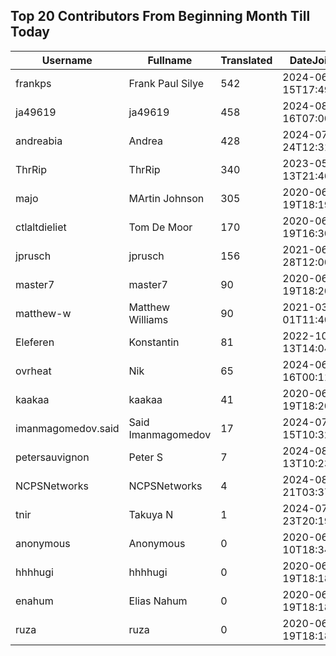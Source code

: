 ## Top 20 Contributors From Beginning Month Till Today ##
|Username|Fullname|Translated|DateJoined|Language|
|--------|--------|----------|----------|-------|
|frankps|Frank Paul Silye|542|2024-06-15T17:49:35.|nb_NO|
|ja49619|ja49619|458|2024-08-16T07:00:21.||
|andreabia|Andrea|428|2024-07-24T12:31:47.|it|
|ThrRip|ThrRip|340|2023-05-13T21:46:16.|zh_Hans|
|majo|MArtin Johnson|305|2020-06-19T18:19:45Z|sv|
|ctlaltdieliet|Tom De Moor|170|2020-06-19T16:30:47Z|nl|
|jprusch|jprusch|156|2021-06-28T12:00:18.|de|
|master7|master7|90|2020-06-19T18:20:39.|pl|
|matthew-w|Matthew Williams|90|2021-03-01T11:40:28.|en_AU|
|Eleferen|Konstantin|81|2022-10-13T14:04:24Z|ru|
|ovrheat|Nik|65|2024-06-16T00:11:45.||
|kaakaa|kaakaa|41|2020-06-19T18:20:26Z|ja|
|imanmagomedov.said|Said Imanmagomedov|17|2024-07-15T10:32:56.||
|petersauvignon|Peter S|7|2024-08-13T10:23:34.|cs|
|NCPSNetworks|NCPSNetworks|4|2024-08-21T03:37:05.||
|tnir|Takuya N|1|2024-07-23T20:19:19.||
|anonymous|Anonymous|0|2020-06-10T18:34:14.||
|hhhhugi|hhhhugi|0|2020-06-19T18:18:56.||
|enahum|Elias  Nahum|0|2020-06-19T18:18:56Z|es|
|ruza|ruza|0|2020-06-19T18:18:57.||
